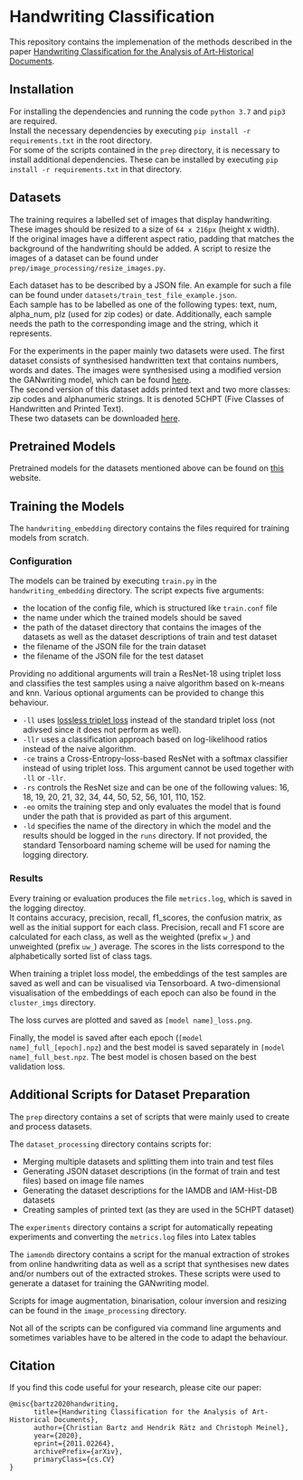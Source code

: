 # Handwriting Classification

This repository contains the implemenation of the methods described in the paper [Handwriting Classification for the Analysis of Art-Historical Documents](https://arxiv.org/abs/2011.02264).

## Installation

For installing the dependencies and running the code `python 3.7` and `pip3` are required.  
Install the necessary dependencies by executing `pip install -r requirements.txt` in the root directory.  
For some of the scripts contained in the `prep` directory, it is necessary to install additional dependencies.
These can be installed by executing `pip install -r requirements.txt` in that directory.

## Datasets

The training requires a labelled set of images that display handwriting.
These images should be resized to a size of `64 x 216px` (height x width).  
If the original images have a different aspect ratio, padding that matches the background of the handwriting should be added.
A script to resize the images of a dataset can be found under `prep/image_processing/resize_images.py`.

Each dataset has to be described by a JSON file.
An example for such a file can be found under `datasets/train_test_file_example.json`.  
Each sample has to be labelled as one of the following types: text, num, alpha_num, plz (used for zip codes) or date.
Additionally, each sample needs the path to the corresponding image and the string, which it represents.

For the experiments in the paper mainly two datasets were used.
The first dataset consists of synthesised handwritten text that contains numbers, words and dates.
The images were synthesised using a modified version the GANwriting model, which can be found [here](https://github.com/hendraet/research-GANwriting/).  
The second version of this dataset adds printed text and two more classes: zip codes and alphanumeric strings.
It is denoted 5CHPT (Five Classes of Handwritten and Printed Text).  
These two datasets can be downloaded [here](https://bartzi.de/research/handwriting_classification).

## Pretrained Models

Pretrained models for the datasets mentioned above can be found on [this](https://bartzi.de/research/handwriting_classification) website.

## Training the Models

The `handwriting_embedding` directory contains the files required for training models from scratch.

### Configuration

The models can be trained by executing `train.py` in the `handwriting_embedding` directory.
The script expects five arguments:

- the location of the config file, which is structured like `train.conf` file
- the name under which the trained models should be saved
- the path of the dataset directory that contains the images of the datasets as well as the dataset descriptions of train and test dataset
- the filename of the JSON file for the train dataset
- the filename of the JSON file for the test dataset

Providing no additional arguments will train a ResNet-18 using triplet loss and classifies the test samples using a naive algorithm based on k-means and knn.
Various optional arguments can be provided to change this behaviour.

- `-ll` uses [lossless triplet loss](https://towardsdatascience.com/lossless-triplet-loss-7e932f990b24) instead of the standard triplet loss (not adivsed since it does not perform as well).
- `-llr` uses a classification approach based on log-likelihood ratios instead of the naive algorithm.
- `-ce` trains a Cross-Entropy-loss-based ResNet with a softmax classifier instead of using triplet loss.
This argument cannot be used together with `-ll` or `-llr`.
- `-rs` controls the ResNet size and can be one of the following values: 16, 18, 19, 20, 21, 32, 34, 44, 50, 52, 56, 101, 110, 152.
- `-eo` omits the training step and only evaluates the model that is found under the path that is provided as part of this argument.
- `-ld` specifies the name of the directory in which the model and the results should be logged in the `runs` directory.
If not provided, the standard Tensorboard naming scheme will be used for naming the logging directory.

### Results

Every training or evaluation produces the file `metrics.log`, which is saved in the logging directoy.  
It contains accuracy, precision, recall, f1_scores, the confusion matrix, as well as the initial support for each class.
Precision, recall and F1 score are calculated for each class, as well as the weighted (prefix `w_`) and unweighted (prefix `uw_`) average.
The scores in the lists correspond to the alphabetically sorted list of class tags.

When training a triplet loss model, the embeddings of the test samples are saved as well and can be visualised via Tensorboard.
A two-dimensional visualisation of the embeddings of each epoch can also be found in the `cluster_imgs` directory.

The loss curves are plotted and saved as `[model name]_loss.png`.

Finally, the model is saved after each epoch (`[model name]_full_[epoch].npz`) and the best model is saved separately in `[model name]_full_best.npz`.
The best model is chosen based on the best validation loss.

## Additional Scripts for Dataset Preparation

The `prep` directory contains a set of scripts that were mainly used to create and process datasets.

The `dataset_processing` directory contains scripts for:

- Merging multiple datasets and splitting them into train and test files
- Generating JSON dataset descriptions (in the format of train and test files) based on image file names
- Generating the dataset descriptions for the IAMDB and IAM-Hist-DB datasets
- Creating samples of printed text (as they are used in the 5CHPT dataset)

The `experiments` directory contains a script for automatically repeating experiments and converting the `metrics.log` files into Latex tables

The `iamondb` directory contains a script for the manual extraction of strokes from online handwriting data as well as a script that synthesises new dates and/or numbers out of the extracted strokes.
These scripts were used to generate a dataset for training the GANwriting model.

Scripts for image augmentation, binarisation, colour inversion and resizing can be found in the `image_processing` directory.

Not all of the scripts can be configured via command line arguments and sometimes variables have to be altered in the code to adapt the behaviour.

## Citation

If you find this code useful for your research, please cite our paper:

```
@misc{bartz2020handwriting,
      title={Handwriting Classification for the Analysis of Art-Historical Documents},
      author={Christian Bartz and Hendrik Rätz and Christoph Meinel},
      year={2020},
      eprint={2011.02264},
      archivePrefix={arXiv},
      primaryClass={cs.CV}
}
```

